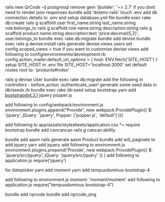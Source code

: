 rails new QrCode -d postgresql
remove gem 'jbuilder', '~> 2.7' if you dont need to render json responses
bundle add 'dotenv-rails'
touch .env
add db connection details to .env and setup database.yml file
bundle exec rake db:create
rails g scaffold user first_name:string last_name:string role:belongs_to
rails g scaffold role name:string description:string
rails g scaffold product name:string description:text 'price:decimal{5,2}', user:belongs_to
bundle exec rake db:migrate
bundle add devise
bundle exec rails g devise:install
rails generate devise:views users
set config.scoped_views = true if you want to customise devise views
add following to config/environments/development.rb
	config.action_mailer.default_url_options = { host: ENV.fetch('SITE_HOST') }
setup SITE_HOST in .env file
	SITE_HOST='localhost:3000'
set default routes
  root to: 'products#index'

rails g devise User
bundle exec rake db:migrate
add the following in controllers - before_action :authenticate_user!
generate some seed data in db/seeds.rb
  bundle exec rake db:seed
setup bootstrap
yarn add bootstrap@4.3.1 jquery popper.js

add following to config/webpack/environment.js
  environment.plugins.append("Provide", new webpack.ProvidePlugin({
	$: 'jquery',
	jQuery: 'jquery',
	Popper: ['popper.js', 'default']
  }))

add following to app/assets/stylesheets/application.css
  *= require bootstrap
bundle add cancancan
rails g cancan:ability

bundle add aasm
rails generate aasm Product
bundle add will_paginate
to add jquery
  yarn add jquery
  	add following to environment.js
  	environment.plugins.prepend('Provide',
  	new webpack.ProvidePlugin({
    	$: 'jquery/src/jquery',
    	jQuery: 'jquery/src/jquery'
  	})
	)
	add following to application.js
	require('jquery')

for datepicker
   yarn add moment
   yarn add tempusdominus-bootstrap-4

   add following to environment.js
     moment: 'moment/moment'
   add following to application.js
     require("tempusdominus-bootstrap-4")

bundle add rqrcode
bundle add rqrcode_png
